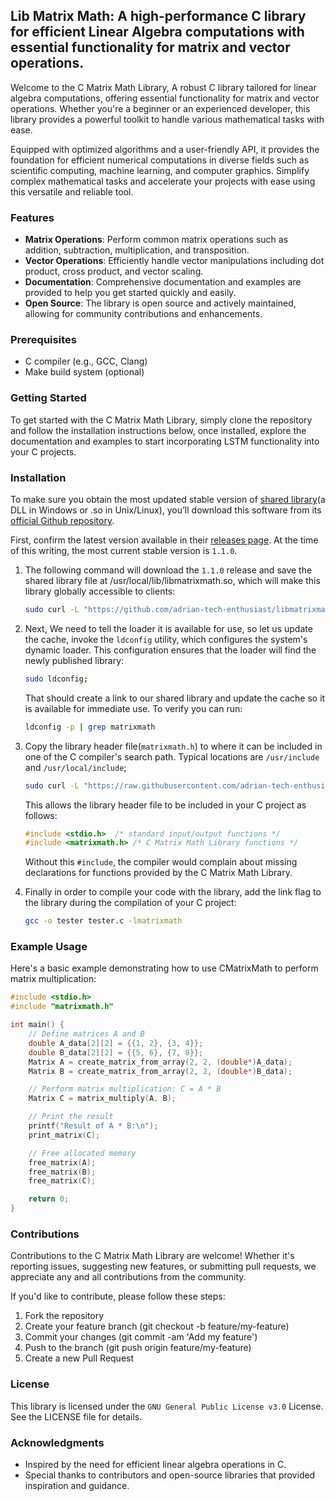 ## Lib Matrix Math: A high-performance C library for efficient Linear Algebra computations with essential functionality for matrix and vector operations.

Welcome to the C Matrix Math Library, A robust C library tailored for linear algebra computations, offering essential functionality for matrix and vector operations. Whether you're a beginner or an experienced developer, this library provides a powerful toolkit to handle various mathematical tasks with ease.

Equipped with optimized algorithms and a user-friendly API, it provides the foundation for efficient numerical computations in diverse fields such as scientific computing, machine learning, and computer graphics. Simplify complex mathematical tasks and accelerate your projects with ease using this versatile and reliable tool.

### Features

- **Matrix Operations**: Perform common matrix operations such as addition, subtraction, multiplication, and transposition.
- **Vector Operations**: Efficiently handle vector manipulations including dot product, cross product, and vector scaling.
- **Documentation**: Comprehensive documentation and examples are provided to help you get started quickly and easily.
- **Open Source**: The library is open source and actively maintained, allowing for community contributions and enhancements.

### Prerequisites

- C compiler (e.g., GCC, Clang)
- Make build system (optional)

### Getting Started

To get started with the C Matrix Math Library, simply clone the repository and follow the installation instructions below, once installed, explore the documentation and examples to start incorporating LSTM functionality into your C projects.

### Installation

To make sure you obtain the most updated stable version of [shared library](https://en.wikipedia.org/wiki/Library_(computing)#Shared_libraries)(a DLL in Windows or .so in Unix/Linux), you’ll download this software from its [official Github repository](https://github.com/adrian-tech-enthusiast/libmatrixmath).

First, confirm the latest version available in their [releases page](https://github.com/adrian-tech-enthusiast/libmatrixmath/releases). At the time of this writing, the most current stable version is `1.1.0`.

1. The following command will download the `1.1.0` release and save the shared library file at /usr/local/lib/libmatrixmath.so, which will make this library globally accessible to clients:

    ```bash
    sudo curl -L "https://github.com/adrian-tech-enthusiast/libmatrixmath/releases/download/v1.1.0/libmatrixmath.so" -o /usr/local/lib/libmatrixmath.so
    ```

2. Next, We need to tell the loader it is available for use, so let us update the cache, invoke the `ldconfig` utility, which configures the system's dynamic loader. This configuration ensures that the loader will find the newly published library:

    ```bash
    sudo ldconfig;
    ```

    That should create a link to our shared library and update the cache so it is available for immediate use. To verify you can run:

    ```bash
    ldconfig -p | grep matrixmath
    ```

3. Copy the library header file(`matrixmath.h`) to where it can be included in one of the C compiler's search path. Typical locations are `/usr/include` and `/usr/local/include`;

    ```bash
    sudo curl -L "https://raw.githubusercontent.com/adrian-tech-enthusiast/libmatrixmath/v1.1.0/include/matrixmath.h" -o /usr/local/include/matrixmath.h;
    ```

    This allows the library header file to be included in your C project as follows:

    ```c
    #include <stdio.h>  /* standard input/output functions */
    #include <matrixmath.h> /* C Matrix Math Library functions */
    ```
    Without this `#include`, the compiler would complain about missing declarations for functions provided by the C Matrix Math Library. 

4. Finally in order to compile your code with the library, add the link flag to the library during the compilation of your C project: 

    ```bash
    gcc -o tester tester.c -lmatrixmath
    ```

### Example Usage

Here's a basic example demonstrating how to use CMatrixMath to perform matrix multiplication:

```c
#include <stdio.h>
#include "matrixmath.h"

int main() {
    // Define matrices A and B
    double A_data[2][2] = {{1, 2}, {3, 4}};
    double B_data[2][2] = {{5, 6}, {7, 8}};
    Matrix A = create_matrix_from_array(2, 2, (double*)A_data);
    Matrix B = create_matrix_from_array(2, 2, (double*)B_data);

    // Perform matrix multiplication: C = A * B
    Matrix C = matrix_multiply(A, B);

    // Print the result
    printf("Result of A * B:\n");
    print_matrix(C);

    // Free allocated memory
    free_matrix(A);
    free_matrix(B);
    free_matrix(C);

    return 0;
}
```

### Contributions

Contributions to the C Matrix Math Library are welcome! Whether it's reporting issues, suggesting new features, or submitting pull requests, we appreciate any and all contributions from the community.

If you'd like to contribute, please follow these steps:

1. Fork the repository
2. Create your feature branch (git checkout -b feature/my-feature)
3. Commit your changes (git commit -am 'Add my feature')
4. Push to the branch (git push origin feature/my-feature)
5. Create a new Pull Request

### License

This library is licensed under the `GNU General Public License v3.0` License. See the LICENSE file for details.

### Acknowledgments

- Inspired by the need for efficient linear algebra operations in C.
- Special thanks to contributors and open-source libraries that provided inspiration and guidance.
